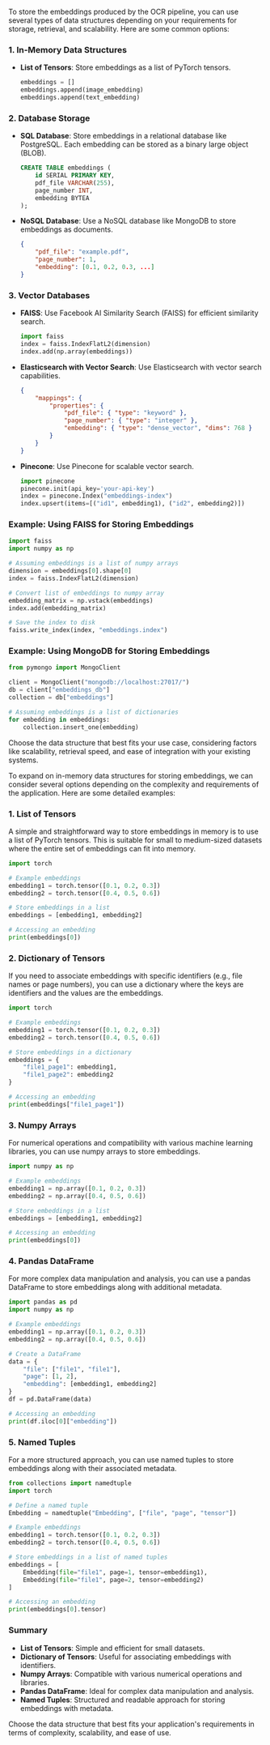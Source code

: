 To store the embeddings produced by the OCR pipeline, you can use several types of data structures depending on your requirements for storage, retrieval, and scalability. Here are some common options:

### 1. **In-Memory Data Structures**
- **List of Tensors**: Store embeddings as a list of PyTorch tensors.
  ```python
  embeddings = []
  embeddings.append(image_embedding)
  embeddings.append(text_embedding)
  ```

### 2. **Database Storage**
- **SQL Database**: Store embeddings in a relational database like PostgreSQL. Each embedding can be stored as a binary large object (BLOB).
  ```sql
  CREATE TABLE embeddings (
      id SERIAL PRIMARY KEY,
      pdf_file VARCHAR(255),
      page_number INT,
      embedding BYTEA
  );
  ```

- **NoSQL Database**: Use a NoSQL database like MongoDB to store embeddings as documents.
  ```json
  {
      "pdf_file": "example.pdf",
      "page_number": 1,
      "embedding": [0.1, 0.2, 0.3, ...]
  }
  ```

### 3. **Vector Databases**
- **FAISS**: Use Facebook AI Similarity Search (FAISS) for efficient similarity search.
  ```python
  import faiss
  index = faiss.IndexFlatL2(dimension)
  index.add(np.array(embeddings))
  ```

- **Elasticsearch with Vector Search**: Use Elasticsearch with vector search capabilities.
  ```json
  {
      "mappings": {
          "properties": {
              "pdf_file": { "type": "keyword" },
              "page_number": { "type": "integer" },
              "embedding": { "type": "dense_vector", "dims": 768 }
          }
      }
  }
  ```

- **Pinecone**: Use Pinecone for scalable vector search.
  ```python
  import pinecone
  pinecone.init(api_key='your-api-key')
  index = pinecone.Index("embeddings-index")
  index.upsert(items=[("id1", embedding1), ("id2", embedding2)])
  ```

### Example: Using FAISS for Storing Embeddings
```python
import faiss
import numpy as np

# Assuming embeddings is a list of numpy arrays
dimension = embeddings[0].shape[0]
index = faiss.IndexFlatL2(dimension)

# Convert list of embeddings to numpy array
embedding_matrix = np.vstack(embeddings)
index.add(embedding_matrix)

# Save the index to disk
faiss.write_index(index, "embeddings.index")
```

### Example: Using MongoDB for Storing Embeddings
```python
from pymongo import MongoClient

client = MongoClient("mongodb://localhost:27017/")
db = client["embeddings_db"]
collection = db["embeddings"]

# Assuming embeddings is a list of dictionaries
for embedding in embeddings:
    collection.insert_one(embedding)
```

Choose the data structure that best fits your use case, considering factors like scalability, retrieval speed, and ease of integration with your existing systems.


To expand on in-memory data structures for storing embeddings, we can consider several options depending on the complexity and requirements of the application. Here are some detailed examples:

### 1. **List of Tensors**
A simple and straightforward way to store embeddings in memory is to use a list of PyTorch tensors. This is suitable for small to medium-sized datasets where the entire set of embeddings can fit into memory.

```python
import torch

# Example embeddings
embedding1 = torch.tensor([0.1, 0.2, 0.3])
embedding2 = torch.tensor([0.4, 0.5, 0.6])

# Store embeddings in a list
embeddings = [embedding1, embedding2]

# Accessing an embedding
print(embeddings[0])
```

### 2. **Dictionary of Tensors**
If you need to associate embeddings with specific identifiers (e.g., file names or page numbers), you can use a dictionary where the keys are identifiers and the values are the embeddings.

```python
import torch

# Example embeddings
embedding1 = torch.tensor([0.1, 0.2, 0.3])
embedding2 = torch.tensor([0.4, 0.5, 0.6])

# Store embeddings in a dictionary
embeddings = {
    "file1_page1": embedding1,
    "file1_page2": embedding2
}

# Accessing an embedding
print(embeddings["file1_page1"])
```

### 3. **Numpy Arrays**
For numerical operations and compatibility with various machine learning libraries, you can use numpy arrays to store embeddings.

```python
import numpy as np

# Example embeddings
embedding1 = np.array([0.1, 0.2, 0.3])
embedding2 = np.array([0.4, 0.5, 0.6])

# Store embeddings in a list
embeddings = [embedding1, embedding2]

# Accessing an embedding
print(embeddings[0])
```

### 4. **Pandas DataFrame**
For more complex data manipulation and analysis, you can use a pandas DataFrame to store embeddings along with additional metadata.

```python
import pandas as pd
import numpy as np

# Example embeddings
embedding1 = np.array([0.1, 0.2, 0.3])
embedding2 = np.array([0.4, 0.5, 0.6])

# Create a DataFrame
data = {
    "file": ["file1", "file1"],
    "page": [1, 2],
    "embedding": [embedding1, embedding2]
}
df = pd.DataFrame(data)

# Accessing an embedding
print(df.iloc[0]["embedding"])
```

### 5. **Named Tuples**
For a more structured approach, you can use named tuples to store embeddings along with their associated metadata.

```python
from collections import namedtuple
import torch

# Define a named tuple
Embedding = namedtuple("Embedding", ["file", "page", "tensor"])

# Example embeddings
embedding1 = torch.tensor([0.1, 0.2, 0.3])
embedding2 = torch.tensor([0.4, 0.5, 0.6])

# Store embeddings in a list of named tuples
embeddings = [
    Embedding(file="file1", page=1, tensor=embedding1),
    Embedding(file="file1", page=2, tensor=embedding2)
]

# Accessing an embedding
print(embeddings[0].tensor)
```

### Summary
- **List of Tensors**: Simple and efficient for small datasets.
- **Dictionary of Tensors**: Useful for associating embeddings with identifiers.
- **Numpy Arrays**: Compatible with various numerical operations and libraries.
- **Pandas DataFrame**: Ideal for complex data manipulation and analysis.
- **Named Tuples**: Structured and readable approach for storing embeddings with metadata.

Choose the data structure that best fits your application's requirements in terms of complexity, scalability, and ease of use.
